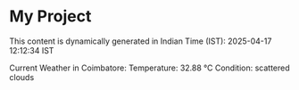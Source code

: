 # My Project

This content is dynamically generated in Indian Time (IST): 2025-04-17 12:12:34 IST


Current Weather in Coimbatore:
Temperature: 32.88 °C
Condition: scattered clouds
